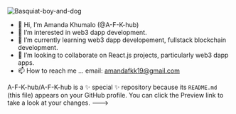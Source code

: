 ![Basquiat-boy-and-dog](https://user-images.githubusercontent.com/62518244/150494760-8c703925-c73f-470f-88bb-e14a1261034d.jpg)
- 👋 Hi, I’m Amanda Khumalo (@A-F-K-hub)
- 👀 I’m interested in web3 dapp development.
- 🌱 I’m currently learning web3 dapp developement, fullstack blockchain development.
- 💞️ I’m looking to collaborate on React.js projects, particularly web3 dapp apps.
- 📫 How to reach me ... email: amandafkk19@gmail.com


A-F-K-hub/A-F-K-hub is a ✨ special ✨ repository because its `README.md` (this file) appears on your GitHub profile.
You can click the Preview link to take a look at your changes.
--->
